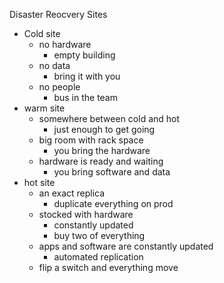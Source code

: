 Disaster Reocvery Sites 

* Cold site 
	* no hardware
		* empty building 
	* no data
		* bring it with you 
	* no people 
		* bus in the team 
* warm site 
	* somewhere between cold and hot 
		* just enough to get going 
	* big room with rack space 
		* you bring the hardware 
	* hardware is ready and waiting 
		* you bring software and data
* hot site 
	* an exact replica 
		* duplicate everything on prod 
	* stocked with hardware 
		* constantly updated 
		* buy two of everything 
	* apps and software are constantly updated 
		* automated replication 
	* flip a switch and everything move 